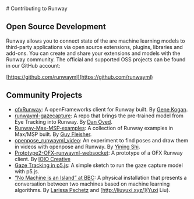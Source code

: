# Contributing to Runway

## Open Source Development

Runway allows you to connect state of the are machine learning models to third-party applications via open source extensions, plugins, libraries and add-ons. You can create and share your extensions and models with the Runway community. The official and supported OSS projects can be found in our GitHub account:

[https://github.com/runwayml](https://github.com/runwayml)

## Community Projects

- [ofxRunway](https://github.com/genekogan/ofxRunway): A openFrameworks client for Runway built. By [Gene Kogan](http://genekogan.com/).
- [runwayml-gazecapture](https://github.com/oveddan/runwayml-gazecapture): A repo that brings the pre-trained model from Eye Tracking into Runway. By [Dan Oved](https://www.danioved.com/).
- [Runway-Max-MSP-examples](https://github.com/Gflei/Runway-Max-MSP-examples): A collection of Runway examples in Max/MSP built. By [Guy Fleisher](http://www.guyfleisher.com/).
- [openpose_runwayml_video](https://github.com/yining1023/openpose_runwayml_video): An experiment to find poses and draw them in videos with openpose and Runway. By [Yining Shi](https://1023.io/).
- [Prototype2-OFX-runwayml-websocket](https://github.com/ioio-creative/Prototype2-OFX-runwayml-websocket): A prototype of a OFX Runway client. By [IOIO Creative](http://ioiocreative.com/)
- [Gaze Tracking in p5.js](https://lries.com/posts/gaze-tracking-runway-ml/): A simple sketch to run the gaze capture model with p5.js.
- [“No Machine is an Island” at BBC](http://entretags.de/no-machine-is-an-island/): A physical installation that presents a conversation between two machines based on machine learning algorithms. By [Larissa Pschetz](http://entretags.de/) and [http://liuyuxi.xyz/](Yuxi Liu).
